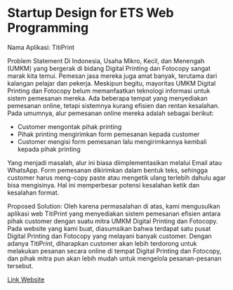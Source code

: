 # Startup Design for ETS Web Programming

Nama Aplikasi: TitiPrint

Problem Statement
Di Indonesia, Usaha Mikro, Kecil, dan Menengah (UMKM) yang bergerak di bidang Digital Printing dan Fotocopy sangat marak kita temui. Pemesan jasa mereka juga amat banyak, terutama dari kalangan pelajar dan pekerja. Meskipun begitu, mayoritas UMKM Digital Printing dan Fotocopy belum memanfaatkan teknologi informasi untuk sistem pemesanan mereka. Ada beberapa tempat yang menyediakan pemesanan online, tetapi sistemnya kurang efisien dan rentan kesalahan. Pada umumnya, alur pemesanan online mereka adalah sebagai berikut:

- Customer mengontak pihak printing
- Pihak printing mengirimkan form pemesanan kepada customer
- Customer mengisi form pemesanan lalu mengirimkannya kembali kepada pihak printing

Yang menjadi masalah, alur ini biasa diimplementasikan melalui Email atau WhatsApp. Form pemesanan dikirimkan dalam bentuk teks, sehingga customer harus meng-copy paste atau mengetik ulang terlebih dahulu agar bisa mengisinya. Hal ini memperbesar potensi kesalahan ketik dan kesalahan format.

Proposed Solution:
Oleh karena permasalahan di atas, kami mengusulkan aplikasi web TitiPrint yang menyediakan sistem pemesanan efisien antara pihak customer dengan suatu mitra UMKM Digital Printing dan Fotocopy. Pada website yang kami buat, diasumsikan bahwa terdapat satu pusat Digital Printing dan Fotocopy yang melayani banyak customer. Dengan adanya TitiPrint, diharapkan customer akan lebih terdorong untuk melakukan pesanan secara online di tempat Digital Printing dan Fotocopy, dan pihak mitra pun akan lebih mudah untuk mengelola pesanan-pesanan tersebut.

<a href="https://titiprint.xyz/"> Link Website </a>
